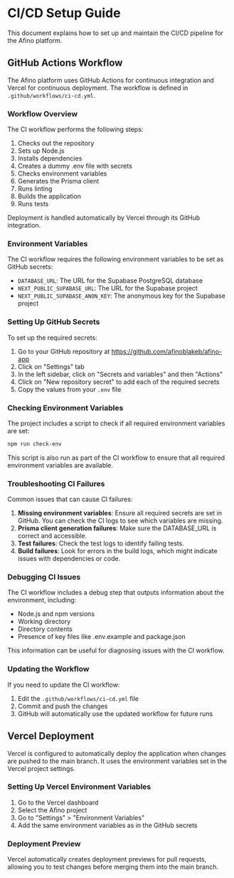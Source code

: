 # CI/CD Setup Guide

This document explains how to set up and maintain the CI/CD pipeline for the Afino platform.

## GitHub Actions Workflow

The Afino platform uses GitHub Actions for continuous integration and Vercel for continuous deployment. The workflow is defined in `.github/workflows/ci-cd.yml`.

### Workflow Overview

The CI workflow performs the following steps:
1. Checks out the repository
2. Sets up Node.js
3. Installs dependencies
4. Creates a dummy .env file with secrets
5. Checks environment variables
6. Generates the Prisma client
7. Runs linting
8. Builds the application
9. Runs tests

Deployment is handled automatically by Vercel through its GitHub integration.

### Environment Variables

The CI workflow requires the following environment variables to be set as GitHub secrets:

- `DATABASE_URL`: The URL for the Supabase PostgreSQL database
- `NEXT_PUBLIC_SUPABASE_URL`: The URL for the Supabase project
- `NEXT_PUBLIC_SUPABASE_ANON_KEY`: The anonymous key for the Supabase project

### Setting Up GitHub Secrets

To set up the required secrets:

1. Go to your GitHub repository at https://github.com/afinoblakeb/afino-app
2. Click on "Settings" tab
3. In the left sidebar, click on "Secrets and variables" and then "Actions"
4. Click on "New repository secret" to add each of the required secrets
5. Copy the values from your `.env` file

### Checking Environment Variables

The project includes a script to check if all required environment variables are set:

```bash
npm run check-env
```

This script is also run as part of the CI workflow to ensure that all required environment variables are available.

### Troubleshooting CI Failures

Common issues that can cause CI failures:

1. **Missing environment variables**: Ensure all required secrets are set in GitHub. You can check the CI logs to see which variables are missing.
2. **Prisma client generation failures**: Make sure the DATABASE_URL is correct and accessible.
3. **Test failures**: Check the test logs to identify failing tests.
4. **Build failures**: Look for errors in the build logs, which might indicate issues with dependencies or code.

### Debugging CI Issues

The CI workflow includes a debug step that outputs information about the environment, including:
- Node.js and npm versions
- Working directory
- Directory contents
- Presence of key files like .env.example and package.json

This information can be useful for diagnosing issues with the CI workflow.

### Updating the Workflow

If you need to update the CI workflow:

1. Edit the `.github/workflows/ci-cd.yml` file
2. Commit and push the changes
3. GitHub will automatically use the updated workflow for future runs

## Vercel Deployment

Vercel is configured to automatically deploy the application when changes are pushed to the main branch. It uses the environment variables set in the Vercel project settings.

### Setting Up Vercel Environment Variables

1. Go to the Vercel dashboard
2. Select the Afino project
3. Go to "Settings" > "Environment Variables"
4. Add the same environment variables as in the GitHub secrets

### Deployment Preview

Vercel automatically creates deployment previews for pull requests, allowing you to test changes before merging them into the main branch. 